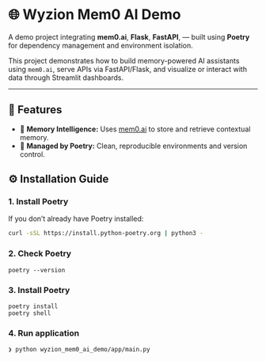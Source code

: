 # 🌐 Wyzion Mem0 AI Demo

A demo project integrating **mem0.ai**, **Flask**, **FastAPI**, — built using **Poetry** for dependency management and environment isolation.

This project demonstrates how to build memory-powered AI assistants using `mem0.ai`, serve APIs via FastAPI/Flask, and visualize or interact with data through Streamlit dashboards.

---

## 🚀 Features

- 🧠 **Memory Intelligence:** Uses [mem0.ai](https://pypi.org/project/mem0ai/) to store and retrieve contextual memory.
- 🧰 **Managed by Poetry:** Clean, reproducible environments and version control.

## ⚙️ Installation Guide

### 1. Install Poetry

If you don’t already have Poetry installed:
```bash
curl -sSL https://install.python-poetry.org | python3 -

```

### 2. Check Poetry

```
poetry --version
```

### 3. Install Poetry

```
poetry install
poetry shell
```

### 4. Run application
```
❯ python wyzion_mem0_ai_demo/app/main.py 
```